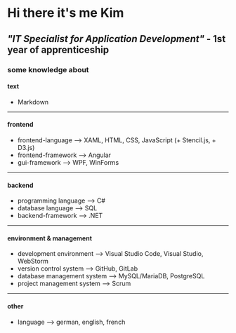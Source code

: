 # Hi there it's me Kim

## ***"IT Specialist for Application Development"*** - 1st year of apprenticeship

### some knowledge about

#### text

- Markdown

---

#### frontend

- frontend-language --> XAML, HTML, CSS, JavaScript (+ Stencil.js, + D3.js)
- frontend-framework --> Angular
- gui-framework --> WPF, WinForms

---

#### backend

- programming language --> C#
- database language --> SQL
- backend-framework --> .NET

---

#### environment & management

- development environment --> Visual Studio Code, Visual Studio, WebStorm
- version control system --> GitHub, GitLab
- database management system --> MySQL/MariaDB, PostgreSQL
- project management system --> Scrum

---

#### other

- language --> german, english, french
